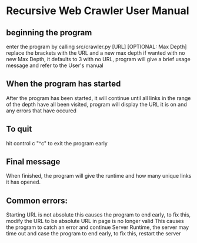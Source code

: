 # Recursive Web Crawler User Manual

## beginning the program
enter the program by calling src/crawler.py [URL] [OPTIONAL: Max Depth]
replace the brackets with the URL and a new max depth if wanted
with no new Max Depth, it defaults to 3
with no URL, program will give a brief usage message and refer to the User's manual

## When the program has started
After the program has been started, it will continue until all links in the range of the depth have all been visited,
program will display the URL it is on and any errors that have occured

## To quit
hit control c "^c" to exit the program early

## Final message
When finished, the program will give the runtime and how many unique links it has opened.

## Common errors:
Starting URL is not absolute
    this causes the program to end early, to fix this, modify the URL to be absolute
URL in page is no longer valid
    This causes the program to catch an error and continue
Server Runtime,
    the server may time out and case the program to end early, to fix this, restart the server
